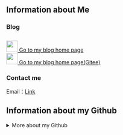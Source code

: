 ## Information about Me
### Blog

<div>
    <a href="https://fuxx-1.github.io/">
        <img style="position: relative;height: 30px; padding-top: 10px;" class="logo" src="https://cdn.jsdelivr.net/gh/fuxx-1/StaticFile@main/Files/img/logo/Logo.svg" />
        <span>Go to my blog home page</span>
    </a>
</div>

<div>
    <a href="https://fuxx-1.gitee.io/">
        <img style="position: relative;height: 30px;" class="logo" src="https://cdn.jsdelivr.net/gh/fuxx-1/StaticFile@main/Files/img/logo/Logo.svg" />
        Go to my blog home page(Gitee)
    </a>
</div>

### Contact me

<div>
    Email：<a href="http://mail.qq.com/cgi-bin/qm_share?t=qm_mailme&email=NVNATUBNXFRbUnVERBtWWlg">Link</a>
</div>

## Information about my Github

<details>
<summary>More about my Github</summary>

### Stats

<img style="width: 400px;" src="https://github-readme-stats.vercel.app/api?username=fuxx-1&show_icons=true&theme=vue&card_width=200" />

### Language Use

<img style="width: 400px;" src="https://github-readme-stats.vercel.app/api/top-langs/?username=fuxx-1&layout=compact&theme=vue&card_width=445" />

### GitHub Streak

<img style="width: 400px;" src="http://github-readme-streak-stats.herokuapp.com?user=fuxx-1&hide_border=true&background=FFFFFF" />

### Code This Week

<img style="width: 400px;" src="https://github-readme-stats.vercel.app/api/wakatime?username=fuxx&theme=vue" />

### Github Activity Graph

<img style="width: 400px;" src="https://activity-graph.herokuapp.com/graph?username=fuxx-1&theme=xcode&bg_color=FF000000&hide_border=true" />

</details>
